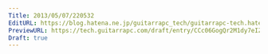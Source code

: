 ```yaml
---
Title: 2013/05/07/220532
EditURL: https://blog.hatena.ne.jp/guitarrapc_tech/guitarrapc-tech.hatenablog.com/atom/entry/6802418398340707000
PreviewURL: https://tech.guitarrapc.com/draft/entry/CCc06GogQr2M1dy7eIZ_LdQUzL0
Draft: true
---
```


